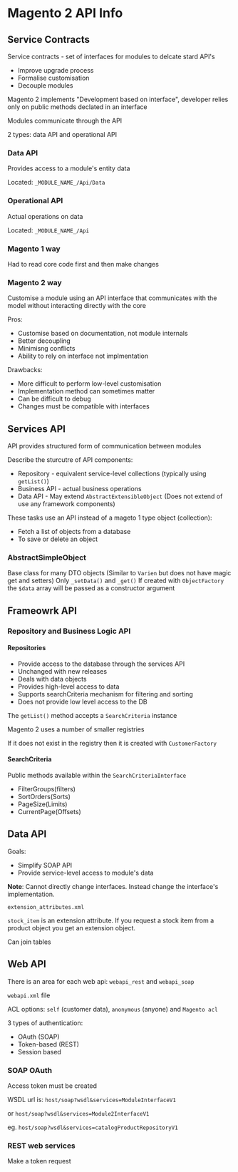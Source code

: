 # Magento 2 API Info

## Service Contracts

Service contracts - set of interfaces for modules to delcate stard API's

* Improve upgrade process
* Formalise customisation
* Decouple modules

Magento 2 implements "Development based on interface", developer relies only on public methods declated in an interface

Modules communicate through the API

2 types: data API and operational API

### Data API

Provides access to a module's entity data

Located: `_MODULE_NAME_/Api/Data`

### Operational API

Actual operations on data

Located: `_MODULE_NAME_/Api`

### Magento 1 way

Had to read core code first and then make changes

### Magento 2 way

Customise a module using an API interface that communicates with the model without interacting directly with the core

Pros:

* Customise based on documentation, not module internals
* Better decoupling
* Minimisng conflicts
* Ability to rely on interface not implmentation

Drawbacks:

* More difficult to perform low-level customisation
* Implementation method can sometimes matter
* Can be difficult to debug
* Changes must be compatible with interfaces

## Services API

API provides structured form of communication between modules

Describe the sturcutre of API components:

* Repository - equivalent service-level collections (typically using `getList()`)
* Business API - actual business operations
* Data API - May extend `AbstractExtensibleObject` (Does not extend of use any framework components)

These tasks use an API instead of a mageto 1 type object (collection):

* Fetch a list of objects from a database
* To save or delete an object

### AbstractSimpleObject

Base class for many DTO objects (Similar to `Varien` but does not have magic get and setters)
Only `_setData()` and `_get()`
If created with `ObjectFactory` the `$data` array will be passed as a constructor argument

## Frameowrk API

### Repository and Business Logic API

#### Repositories

* Provide access to the database through the services API
* Unchanged with new releases
* Deals with data objects
* Provides high-level access to data
* Supports searchCriteria mechanism for filtering and sorting
* Does not provide low level access to the DB

The `getList()` method accepts a `SearchCriteria` instance

Magento 2 uses a number of smaller registries

If it does not exist in the registry then it is created with `CustomerFactory`

#### SearchCriteria

Public methods available within the `SearchCriteriaInterface`

* FilterGroups(filters)
* SortOrders(Sorts)
* PageSize(Limits)
* CurrentPage(Offsets)

## Data API

Goals:

* Simplify SOAP API
* Provide service-level access to module's data


**Note**: Cannot directly change interfaces. Instead change the interface's implementation.

`extension_attributes.xml`

`stock_item` is an extension attribute. If you request a stock item from a product object you get an extension object.

Can join tables

## Web API

There is an area for each web api: `webapi_rest` and `webapi_soap`

`webapi.xml` file

ACL options: `self` (customer data), `anonymous` (anyone) and `Magento acl`

3 types of authentication:

* OAuth (SOAP)
* Token-based (REST)
* Session based

### SOAP OAuth

Access token must be created

WSDL url is: `host/soap?wsdl&services=ModuleInterfaceV1`

or `host/soap?wsdl&services=Module2InterfaceV1`

eg. `host/soap?wsdl&services=catalogProductRepositoryV1`

### REST web services

Make a token request
